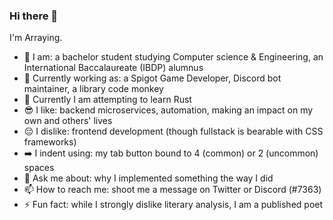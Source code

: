 ### Hi there 👋

I'm Arraying.
- 📘 I am: a bachelor student studying Computer science & Engineering, an International Baccalaureate (IBDP) alumnus
- 🔭 Currently working as: a Spigot Game Developer, Discord bot maintainer, a library code monkey
- 🌱 Currently I am attempting to learn Rust
- 😎 I like: backend microservices, automation, making an impact on my own and others' lives
- 😔 I dislike: frontend development (though fullstack is bearable with CSS frameworks)
- ➡️ I indent using: my tab button bound to 4 (common) or 2 (uncommon) spaces
- 💬 Ask me about: why I implemented something the way I did
- 📫 How to reach me: shoot me a message on Twitter or Discord (#7363)
- ⚡ Fun fact: while I strongly dislike literary analysis, I am a published poet
